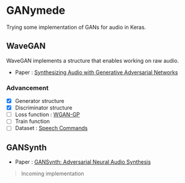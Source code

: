 # GANymede

Trying some implementation of GANs for audio in Keras.

## WaveGAN

WaveGAN implements a structure that enables working on raw audio.

- Paper : [Synthesizing Audio with Generative Adversarial Networks](https://arxiv.org/abs/1802.04208)

### Advancement
- [x] Generator structure
- [x] Discriminator structure
- [ ] Loss function : [WGAN-GP](https://arxiv.org/abs/1704.00028)
- [ ] Train function
- [ ] Dataset : [Speech Commands](https://arxiv.org/abs/1804.03209)

## GANSynth

- Paper : [GANSynth: Adversarial Neural Audio Synthesis](https://arxiv.org/abs/1902.08710)

> Incoming implementation